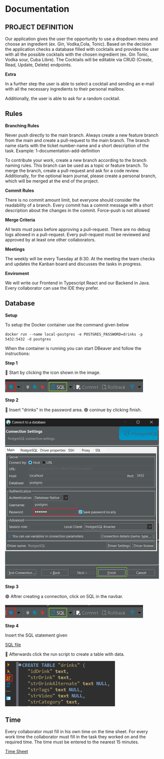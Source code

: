 # Documentation

## PROJECT DEFINITION

Our application gives the user the opportunity to use a dropdown menu and choose an ingredient (ex. Gin, Vodka,Cola, Tonic). 
Based on the decision the application checks a database filled with cocktails and provides the user with all the possible cocktails with the chosen ingredient (ex. Gin Tonic, Vodka sour, Cuba Libre).
The Cocktails will be editable via CRUD (Create, Read, Update, Delete) endpoints.

**Extra**

In a further step the user is able to select a cocktail and sending an e-mail with all the necessary ingredients to their personal mailbox.

Additionally, the user is able to ask for a random cocktail.

## Rules

**Branching Rules**

Never push directly to the main branch.
Always create a new feature branch from the main and create a pull-request to the main branch. 
The branch name starts with the ticket number-name and a short description of the task.
Example: 1-documentation-add-definition


To contribute your work, create a new branch according to the branch naming rules. 
This branch can be used as a topic or feature branch. 
To merge the branch, create a pull-request and ask for a code review. 
Additionally, for the optional learn journal, please create a personal branch, which will be merged at the end of the project.

**Commit Rules**

There is no commit amount limit, but everyone should consider the readability of a branch.
Every commit has a commit message with a short description about the changes in the commit. 
Force-push is not allowed

**Merge Criteria**

All tests must pass before approving a pull-request.
There are no debug logs allowed in a pull-request.
Every pull-request must be reviewed and approved by at least one other collaborators.

**Meetings** 

The weekly will be every Tuesday at 8:30.
At the meeting the team checks and updates the Kanban board and discusses the tasks in progress.

**Enviroment**

We will write our Frontend in Typescript React and our Backend in Java.
Every collaborator can use the IDE they prefer.

## Database

**Setup**

To setup the Docker container use the command given below
```
docker run --name local-postgres -e POSTGRES_PASSWORD=drinks -p 5432:5432 -d postgres
```

When the container is running you can start DBeaver and follow the instructions:

**Step 1**

🔴 Start by clicking the icon shown in the image.

![image info](./Images/1.png)

**Step 2**

🔴 Insert "drinks" in the password area.
🟢 coninue by clicking finish.

![image info](./Images/2.png)

**Step 3**

🟢 Aftrer creating a connection, click on SQL in the navbar.

![image info](./Images/1.png)

**Step 4**

Insert the SQL statement given 

[SQL file](./drinks_db.sql) 

🔴 Afterwards click the run script to create a table with data.

![image info](./Images/4.png)

## Time

Every collaborator must fill in his own time on the time sheet.
For every work time the collaborator must fill in the task they worked on and the required time.
The time must be entered to the nearest 15 minutes.

[Time Sheet](https://tbzedu-my.sharepoint.com/:x:/r/personal/kay_schnyder_edu_tbz_ch/_layouts/15/Doc.aspx?sourcedoc=%7B4C0BDA20-4AE3-4985-A780-3F4F67B43329%7D&file=time_logger%201.xlsx&action=default&mobileredirect=true&wdOrigin=TEAMS-WEB.p2p_ns.rwc&wdExp=TEAMS-TREATMENT&wdhostclicktime=1724143689247&web=1)